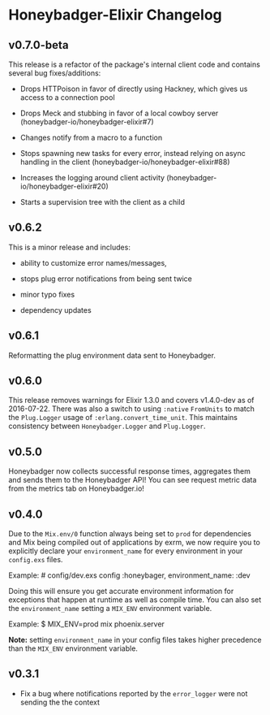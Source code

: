 # Honeybadger-Elixir Changelog

## v0.7.0-beta

This release is a refactor of the package's internal client code and contains
several bug fixes/additions:

* Drops HTTPoison in favor of directly using Hackney, which gives us access to a
  connection pool

* Drops Meck and stubbing in favor of a local cowboy server
  (honeybadger-io/honeybadger-elixir#7)

* Changes notify from a macro to a function

* Stops spawning new tasks for every error, instead relying on async handling in
  the client (honeybadger-io/honeybadger-elixir#88)

* Increases the logging around client activity
  (honeybadger-io/honeybadger-elixir#20)

* Starts a supervision tree with the client as a child

## v0.6.2

This is a minor release and includes:

* ability to customize error names/messages,

* stops plug error notifications from being sent twice

* minor typo fixes

* dependency updates

## v0.6.1

Reformatting the plug environment data sent to Honeybadger.

## v0.6.0

This release removes warnings for Elixir 1.3.0 and covers v1.4.0-dev as of
2016-07-22. There was also a switch to using `:native` `FromUnits` to match
the `Plug.Logger` usage of `:erlang.convert_time_unit`. This maintains
consistency between `Honeybadger.Logger` and `Plug.Logger`.

## v0.5.0

Honeybadger now collects successful response times, aggregates them and sends
them to the Honeybadger API! You can see request metric data from the metrics
tab on Honeybadger.io!

## v0.4.0

Due to the `Mix.env/0` function always being set to `prod` for dependencies and
Mix being compiled out of applications by exrm, we now require you to
explicitly declare your `environment_name` for every environment in your
`config.exs` files.

  Example:
    # config/dev.exs
    config :honeybager, environment_name: :dev

Doing this will ensure you get accurate environment information for exceptions
that happen at runtime as well as compile time. You can also set the
`environment_name` setting a `MIX_ENV` environment variable.

  Example:
  $ MIX_ENV=prod mix phoenix.server

**Note:** setting `environment_name` in your config files takes higher
precedence than the `MIX_ENV` environment variable.

## v0.3.1

  * Fix a bug where notifications reported by the `error_logger` were not
    sending the the context
